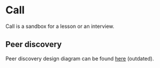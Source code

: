# Call

Call is a sandbox for a lesson or an interview.

## Peer discovery

Peer discovery design diagram can be found [here](/architecture/peer-discovery.plantuml) (outdated).
